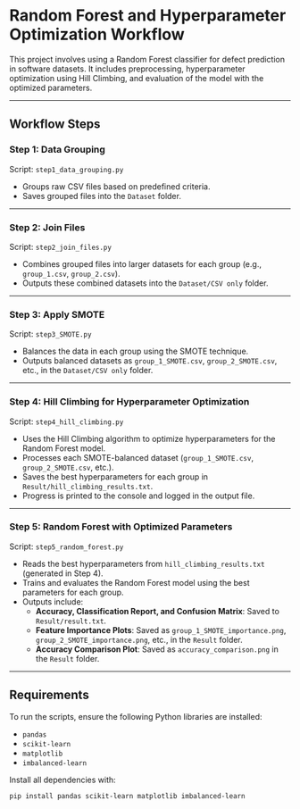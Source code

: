 # Random Forest and Hyperparameter Optimization Workflow

This project involves using a Random Forest classifier for defect prediction in software datasets. It includes preprocessing, hyperparameter optimization using Hill Climbing, and evaluation of the model with the optimized parameters.

---

## Workflow Steps

### Step 1: Data Grouping

Script: `step1_data_grouping.py`

- Groups raw CSV files based on predefined criteria.
- Saves grouped files into the `Dataset` folder.

---

### Step 2: Join Files

Script: `step2_join_files.py`

- Combines grouped files into larger datasets for each group (e.g., `group_1.csv`, `group_2.csv`).
- Outputs these combined datasets into the `Dataset/CSV only` folder.

---

### Step 3: Apply SMOTE

Script: `step3_SMOTE.py`

- Balances the data in each group using the SMOTE technique.
- Outputs balanced datasets as `group_1_SMOTE.csv`, `group_2_SMOTE.csv`, etc., in the `Dataset/CSV only` folder.

---

### Step 4: Hill Climbing for Hyperparameter Optimization

Script: `step4_hill_climbing.py`

- Uses the Hill Climbing algorithm to optimize hyperparameters for the Random Forest model.
- Processes each SMOTE-balanced dataset (`group_1_SMOTE.csv`, `group_2_SMOTE.csv`, etc.).
- Saves the best hyperparameters for each group in `Result/hill_climbing_results.txt`.
- Progress is printed to the console and logged in the output file.

---

### Step 5: Random Forest with Optimized Parameters

Script: `step5_random_forest.py`

- Reads the best hyperparameters from `hill_climbing_results.txt` (generated in Step 4).
- Trains and evaluates the Random Forest model using the best parameters for each group.
- Outputs include:
  - **Accuracy, Classification Report, and Confusion Matrix**: Saved to `Result/result.txt`.
  - **Feature Importance Plots**: Saved as `group_1_SMOTE_importance.png`, `group_2_SMOTE_importance.png`, etc., in the `Result` folder.
  - **Accuracy Comparison Plot**: Saved as `accuracy_comparison.png` in the `Result` folder.

---

## Requirements

To run the scripts, ensure the following Python libraries are installed:

- `pandas`
- `scikit-learn`
- `matplotlib`
- `imbalanced-learn`

Install all dependencies with:

```bash
pip install pandas scikit-learn matplotlib imbalanced-learn
```
